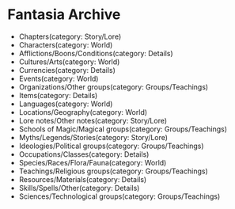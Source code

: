 # Fantasia Archive

-   Chapters(category: Story/Lore)
-   Characters(category: World)
-   Afflictions/Boons/Conditions(category: Details)
-   Cultures/Arts(category: World)
-   Currencies(category: Details)
-   Events(category: World)
-   Organizations/Other groups(category: Groups/Teachings)
-   Items(category: Details)
-   Languages(category: World)
-   Locations/Geography(category: World)
-   Lore notes/Other notes(category: Story/Lore)
-   Schools of Magic/Magical groups(category: Groups/Teachings)
-   Myths/Legends/Stories(category: Story/Lore)
-   Ideologies/Political groups(category: Groups/Teachings)
-   Occupations/Classes(category: Details)
-   Species/Races/Flora/Fauna(category: World)
-   Teachings/Religious groups(category: Groups/Teachings)
-   Resources/Materials(category: Details)
-   Skills/Spells/Other(category: Details)
-   Sciences/Technological groups(category: Groups/Teachings)
